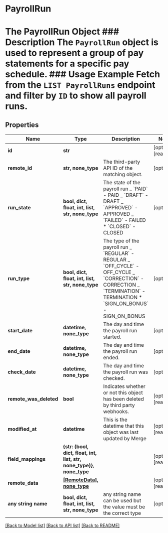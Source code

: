# PayrollRun

# The PayrollRun Object ### Description The `PayrollRun` object is used to represent a group of pay statements for a specific pay schedule. ### Usage Example Fetch from the `LIST PayrollRuns` endpoint and filter by `ID` to show all payroll runs.

## Properties

| Name                   | Type                                                                 | Description                                                                                                                                                                                                                | Notes                 |
| ---------------------- | -------------------------------------------------------------------- | -------------------------------------------------------------------------------------------------------------------------------------------------------------------------------------------------------------------------- | --------------------- |
| **id**                 | **str**                                                              |                                                                                                                                                                                                                            | [optional] [readonly] |
| **remote_id**          | **str, none_type**                                                   | The third-party API ID of the matching object.                                                                                                                                                                             | [optional]            |
| **run_state**          | **bool, dict, float, int, list, str, none_type**                     | The state of the payroll run _ &#x60;PAID&#x60; - PAID _ &#x60;DRAFT&#x60; - DRAFT _ &#x60;APPROVED&#x60; - APPROVED _ &#x60;FAILED&#x60; - FAILED \* &#x60;CLOSED&#x60; - CLOSED                                          | [optional]            |
| **run_type**           | **bool, dict, float, int, list, str, none_type**                     | The type of the payroll run _ &#x60;REGULAR&#x60; - REGULAR _ &#x60;OFF_CYCLE&#x60; - OFF_CYCLE _ &#x60;CORRECTION&#x60; - CORRECTION _ &#x60;TERMINATION&#x60; - TERMINATION \* &#x60;SIGN_ON_BONUS&#x60; - SIGN_ON_BONUS | [optional]            |
| **start_date**         | **datetime, none_type**                                              | The day and time the payroll run started.                                                                                                                                                                                  | [optional]            |
| **end_date**           | **datetime, none_type**                                              | The day and time the payroll run ended.                                                                                                                                                                                    | [optional]            |
| **check_date**         | **datetime, none_type**                                              | The day and time the payroll run was checked.                                                                                                                                                                              | [optional]            |
| **remote_was_deleted** | **bool**                                                             | Indicates whether or not this object has been deleted by third party webhooks.                                                                                                                                             | [optional] [readonly] |
| **modified_at**        | **datetime**                                                         | This is the datetime that this object was last updated by Merge                                                                                                                                                            | [optional] [readonly] |
| **field_mappings**     | **{str: (bool, dict, float, int, list, str, none_type)}, none_type** |                                                                                                                                                                                                                            | [optional] [readonly] |
| **remote_data**        | [**[RemoteData], none_type**](RemoteData.md)                         |                                                                                                                                                                                                                            | [optional] [readonly] |
| **any string name**    | **bool, dict, float, int, list, str, none_type**                     | any string name can be used but the value must be the correct type                                                                                                                                                         | [optional]            |

[[Back to Model list]](../README.md#documentation-for-models) [[Back to API list]](../README.md#documentation-for-api-endpoints) [[Back to README]](../README.md)
